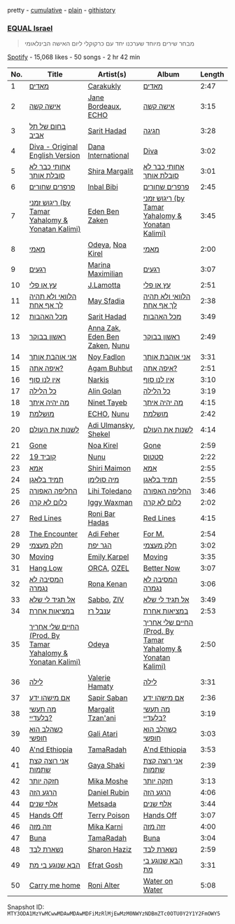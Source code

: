 pretty - [cumulative](/playlists/cumulative/37i9dQZF1DWVbXsIvZBlOB.md) - [plain](/playlists/plain/37i9dQZF1DWVbXsIvZBlOB) - [githistory](https://github.githistory.xyz/mackorone/spotify-playlist-archive/blob/main/playlists/plain/37i9dQZF1DWVbXsIvZBlOB)

### [EQUAL Israel](https://open.spotify.com/playlist/37i9dQZF1DWVbXsIvZBlOB)

> מבחר שירים מיוחד שערכנו יחד עם כרקוקלי ליום האישה הבינלאומי

[Spotify](https://open.spotify.com/user/spotify) - 15,068 likes - 50 songs - 2 hr 42 min

| No. | Title | Artist(s) | Album | Length |
|---|---|---|---|---|
| 1 | [מאדים](https://open.spotify.com/track/17xjt6c1BpRM8OHmMFV7xQ) | [Carakukly](https://open.spotify.com/artist/7hEYcTJuBYjhekQukXWBWu) | [מאדים](https://open.spotify.com/album/29xmwGmAa2OCDPg8yhWKd5) | 2:47 |
| 2 | [אישה קשה](https://open.spotify.com/track/0riTg4W5chUXwJJq7W8DSE) | [Jane Bordeaux](https://open.spotify.com/artist/2a76fsDcTl6A43zwaFNPr4), [ECHO](https://open.spotify.com/artist/5Ezb2z7gSLMpXaG0oyacpW) | [אישה קשה](https://open.spotify.com/album/14YiiAuDaEBbP5WaMNb7JO) | 3:15 |
| 3 | [בחום של תל אביב](https://open.spotify.com/track/6hWXe5KsRygkMO5MOvk7W4) | [Sarit Hadad](https://open.spotify.com/artist/39jFFncu6W0phhYK16Dp9g) | [חגיגה](https://open.spotify.com/album/5IVtC2TqdD3mP7EQ1KCNRp) | 3:28 |
| 4 | [Diva \- Original English Version](https://open.spotify.com/track/3smiQSui5Qg811abaWXh10) | [Dana International](https://open.spotify.com/artist/03IVYRlAC972SOHPb86Usr) | [Diva](https://open.spotify.com/album/70YvgB6eePlwbkv4ZrQGWN) | 3:02 |
| 5 | [אחותי כבר לא סובלת אותך](https://open.spotify.com/track/6clAq1cGO4PYimAmzelTmL) | [Shira Margalit](https://open.spotify.com/artist/3fuBh15tUjQVjzVZ3u73rz) | [אחותי כבר לא סובלת אותך](https://open.spotify.com/album/50V1UPWQyk6uGVdIm8WgC5) | 3:01 |
| 6 | [פרפרים שחורים](https://open.spotify.com/track/0jVXkBHNflfBZLSul58xbx) | [Inbal Bibi](https://open.spotify.com/artist/3ycYrLmJipiOEbtNdpfvhc) | [פרפרים שחורים](https://open.spotify.com/album/2KURC1NX5TdTccS2G6glpG) | 2:45 |
| 7 | [ריגוש זמני \(by Tamar Yahalomy & Yonatan Kalimi\)](https://open.spotify.com/track/7j0U0ll8Q31b4sF9uSrTEo) | [Eden Ben Zaken](https://open.spotify.com/artist/2eUKkTNZsIuZzV95DM0cbt) | [ריגוש זמני \(by Tamar Yahalomy & Yonatan Kalimi\)](https://open.spotify.com/album/2Ln37EX208rxYh4eVmTxJS) | 3:45 |
| 8 | [מאמי](https://open.spotify.com/track/0iTSkLz9biPGVXqTSrkkNd) | [Odeya](https://open.spotify.com/artist/28jEBK1RysfSUBHFofFflA), [Noa Kirel](https://open.spotify.com/artist/1wak0ZG1LUrZPYx8RDTQoD) | [מאמי](https://open.spotify.com/album/75PctryEK8QcxFQyEF37bc) | 2:00 |
| 9 | [רגעים](https://open.spotify.com/track/3sdQMiCQq6fQzKOULtiav3) | [Marina Maximilian](https://open.spotify.com/artist/4ejLVLFQUlsBRYVMcfpzNp) | [רגעים](https://open.spotify.com/album/7EVVtdoYTjekYFqlGPeO7E) | 3:07 |
| 10 | [עץ או פלי](https://open.spotify.com/track/3yaRKYX25U4bltbiHZpmDP) | [J.Lamotta](https://open.spotify.com/artist/76O0DRobXGao078KT0xci8) | [עץ או פלי](https://open.spotify.com/album/4JwCYky8dmmWibk0Fw5RFp) | 2:51 |
| 11 | [הלוואי ולא תהיה לך אף אחת](https://open.spotify.com/track/3468a6o1yV2eyfHfrGyvfu) | [May Sfadia](https://open.spotify.com/artist/4Bl08QHOgjjt8Hcg53iq0j) | [הלוואי ולא תהיה לך אף אחת](https://open.spotify.com/album/5oAs4fisnloqd5Us8yGtJA) | 2:38 |
| 12 | [מכל האהבות](https://open.spotify.com/track/50jUErjdFJobwhgKluEnvR) | [Sarit Hadad](https://open.spotify.com/artist/39jFFncu6W0phhYK16Dp9g) | [מכל האהבות](https://open.spotify.com/album/4rfAe0BAEYBKJib6QhBMYE) | 3:49 |
| 13 | [ראשון בבוקר](https://open.spotify.com/track/3xtK7rFrJvL5hrBu4vFgf7) | [Anna Zak](https://open.spotify.com/artist/3lVXtKsFTJM8ecY8gqdoCo), [Eden Ben Zaken](https://open.spotify.com/artist/2eUKkTNZsIuZzV95DM0cbt), [Nunu](https://open.spotify.com/artist/0wJDdyoTfE5SuqPNFvi2lG) | [ראשון בבוקר](https://open.spotify.com/album/4yXN6hkRfpYm4AshupuLn4) | 2:49 |
| 14 | [אני אוהבת אותך](https://open.spotify.com/track/6AehJ8DWXFjsjFwafHZkib) | [Noy Fadlon](https://open.spotify.com/artist/4VFtBffxanXW7fbw1xH7at) | [אני אוהבת אותך](https://open.spotify.com/album/1zyLWuRMgETsNbySD8pzDS) | 3:31 |
| 15 | [איפה אתה?](https://open.spotify.com/track/1EA8nSZ2nT9Lu9ZqwTwVW7) | [Agam Buhbut](https://open.spotify.com/artist/3JPKPnzWJGjccn8SnjwA5i) | [איפה אתה?](https://open.spotify.com/album/68LfK2qQQd7fLZzNFJT0kN) | 2:51 |
| 16 | [אין לנו סוף](https://open.spotify.com/track/2eS1TH7IsLKMuG29fejmp4) | [Narkis](https://open.spotify.com/artist/0z60F8toAJCUuhnUdbtFD6) | [אין לנו סוף](https://open.spotify.com/album/4VhPNYhoWuTWcQ9BA40ZQV) | 3:10 |
| 17 | [כל הלילה](https://open.spotify.com/track/0NZdzFYlNLraTjQsMwhlIe) | [Alin Golan](https://open.spotify.com/artist/0e2paefwT1ZqF2uvVq8Ldv) | [כל הלילה](https://open.spotify.com/album/4yUfrpxUlzPGMcbXGapg6D) | 3:19 |
| 18 | [מה יהיה איתך](https://open.spotify.com/track/0wyjFdOiQF7neJlQu2ij9O) | [Ninet Tayeb](https://open.spotify.com/artist/4oEhVAb4wkpqQbOqVMroI4) | [מה יהיה איתך](https://open.spotify.com/album/0rvFZpnMSm4tsMcUILBHwN) | 4:15 |
| 19 | [מושלמת](https://open.spotify.com/track/0jxvn0Efq7d65OGQAV8N7s) | [ECHO](https://open.spotify.com/artist/5Ezb2z7gSLMpXaG0oyacpW), [Nunu](https://open.spotify.com/artist/0wJDdyoTfE5SuqPNFvi2lG) | [מושלמת](https://open.spotify.com/album/0tbdja4mA0ZVsmxyqvRsap) | 2:42 |
| 20 | [לשנות את העולם](https://open.spotify.com/track/4HQc1EAtWVk2ACZKj8YZgy) | [Adi Ulmansky](https://open.spotify.com/artist/3USGrdyXkg1eLoWJ7KhrhJ), [Shekel](https://open.spotify.com/artist/4XRymSxqMfKCkA6njs39lM) | [לשנות את העולם](https://open.spotify.com/album/6QssMchL1dLUouZ2HSK8kO) | 4:14 |
| 21 | [Gone](https://open.spotify.com/track/307xzW2nYqkHpnQpt6JM1T) | [Noa Kirel](https://open.spotify.com/artist/1wak0ZG1LUrZPYx8RDTQoD) | [Gone](https://open.spotify.com/album/05hHYbkCCQ4AUKCbja744B) | 2:59 |
| 22 | [קוביד 19](https://open.spotify.com/track/7dEtCKY2MthcyP0U6aiMCW) | [Nunu](https://open.spotify.com/artist/0wJDdyoTfE5SuqPNFvi2lG) | [סטטוס](https://open.spotify.com/album/25NrLi2xwYYO8WniTmdKL6) | 2:22 |
| 23 | [אמא](https://open.spotify.com/track/3wYF5MudhMnKi7ewkE9JJJ) | [Shiri Maimon](https://open.spotify.com/artist/3giniJpo19Md4V5Plataq2) | [אמא](https://open.spotify.com/album/4ZuC2HCyhejMClAavzLX3o) | 2:55 |
| 24 | [תמיד בלאגן](https://open.spotify.com/track/286lPLYHPdOxxyku1mYwfX) | [מיה סולימן](https://open.spotify.com/artist/12ft1cfLUNXc6gfM1JzaKR) | [תמיד בלאגן](https://open.spotify.com/album/1btMewQXEsROVHR6gSoidL) | 2:55 |
| 25 | [החליפה האפורה](https://open.spotify.com/track/7xuJe7GeVrVvDxRGze1u9M) | [Lihi Toledano](https://open.spotify.com/artist/1zFuOvKD7y6cnjH5RJ0Prx) | [החליפה האפורה](https://open.spotify.com/album/5NEOnDpvFgoyFgVBJVFXvI) | 3:46 |
| 26 | [כלום לא קרה](https://open.spotify.com/track/2f4gjt5FMykDEqMVaOBq9h) | [Iggy Waxman](https://open.spotify.com/artist/2tkkTH2ypDbb40swErU2w6) | [כלום לא קרה](https://open.spotify.com/album/1DRSxDtihUnSTeH2xWn34D) | 2:02 |
| 27 | [Red Lines](https://open.spotify.com/track/6KQy9nQIl5jkgElKSBp5c1) | [Roni Bar Hadas](https://open.spotify.com/artist/5OZeMBvHIGYKnOg3WfBQ44) | [Red Lines](https://open.spotify.com/album/3iN07fX57Q2viUc50j6wvM) | 4:15 |
| 28 | [The Encounter](https://open.spotify.com/track/4Vb6G5GcxMaraNUyEymQyW) | [Adi Feher](https://open.spotify.com/artist/5aBJJGTiNWhFC6qCDidwyF) | [For M.](https://open.spotify.com/album/3acsY0Nwb0ZZUGgQhvaVMq) | 2:54 |
| 29 | [חלק מעצמי](https://open.spotify.com/track/4GraasFTiB9Cp6FfuapkNg) | [הגר יפת](https://open.spotify.com/artist/0yuzd9F7msg9MS8MTzQOmy) | [חלק מעצמי](https://open.spotify.com/album/0H3KnEzzkEndaigHKv40i5) | 3:02 |
| 30 | [Moving](https://open.spotify.com/track/3Iyrbc2D7t0JSIrsgDMo9G) | [Emily Karpel](https://open.spotify.com/artist/7ytcg5LcEvPWBGwbZ1Rhtj) | [Moving](https://open.spotify.com/album/71r3rcjimNXtdfKZoRl7Gg) | 3:35 |
| 31 | [Hang Low](https://open.spotify.com/track/4g2fgGyuDzDTMGswB25hWQ) | [ORCA](https://open.spotify.com/artist/4zX19Kr8d8QfTn07OBVEAu), [OZEL](https://open.spotify.com/artist/7rnFtYcUMZEtcWQaQeBCVl) | [Better Now](https://open.spotify.com/album/0SekRdnjFkamVpxFz04uEV) | 3:07 |
| 32 | [המסיבה לא נגמרה](https://open.spotify.com/track/61CWsw4LnfMTR4MoXiZKlU) | [Rona Kenan](https://open.spotify.com/artist/5Rpubz1id17VKCrm0mBW1h) | [המסיבה לא נגמרה](https://open.spotify.com/album/1OEasnq0LGYPZRtkBXYwQc) | 3:06 |
| 33 | [אל תגיד לי שלא](https://open.spotify.com/track/49X32jbEaRdrx74a1I0jHw) | [Sabbo](https://open.spotify.com/artist/1Le4RKC0GO8sD4cRxmqlgp), [ZIV](https://open.spotify.com/artist/05Oc7LzqtxHyG3ywMwDAIy) | [אל תגיד לי שלא](https://open.spotify.com/album/1xHjjToFEJk7Zv2gKFifU2) | 3:49 |
| 34 | [במציאות אחרת](https://open.spotify.com/track/29ptgDCRhesqi8HothlQc2) | [ענבל רז](https://open.spotify.com/artist/31h1Tt25QjurO3YixXtJ5Y) | [במציאות אחרת](https://open.spotify.com/album/2LzxRyPFyZeTGRbKRVMgFy) | 2:53 |
| 35 | [החיים שלי אחריך \(‏Prod\. By Tamar Yahalomy & Yonatan Kalimi\)](https://open.spotify.com/track/0urIdTVIjmPX5i9dsIusQj) | [Odeya](https://open.spotify.com/artist/28jEBK1RysfSUBHFofFflA) | [החיים שלי אחריך \(‏Prod\. By Tamar Yahalomy & Yonatan Kalimi\)](https://open.spotify.com/album/7kcDQOhUa1aPr9A7bRlg14) | 2:50 |
| 36 | [לילה](https://open.spotify.com/track/5Qf4b60SY158CFsXJLlyXl) | [Valerie Hamaty](https://open.spotify.com/artist/6BY5HhFibJ6LXJ1vVAByLw) | [לילה](https://open.spotify.com/album/1ueHYQTNGJBpFnqMKxqArL) | 3:31 |
| 37 | [אם מישהו ידע](https://open.spotify.com/track/4AAh2IUAoydGtsrmXV1BA0) | [Sapir Saban](https://open.spotify.com/artist/5Aw431uxuPIJWiPuiEpIWr) | [אם מישהו ידע](https://open.spotify.com/album/1cTBQ1heTAZSpQknL4po0J) | 2:36 |
| 38 | [מה תעשי בלעדיי?](https://open.spotify.com/track/0wI7bezsgafxJaJFyvs4N0) | [Margalit Tzan'ani](https://open.spotify.com/artist/2l6M7GaS9x3rZOX6nDX3CM) | [מה תעשי בלעדיי?](https://open.spotify.com/album/1VUMmjoEWN1gZhvv6Ad8G9) | 3:19 |
| 39 | [כשהלב הוא חופשי](https://open.spotify.com/track/4qvwvEJoeozR6aGO2Fo4MP) | [Gali Atari](https://open.spotify.com/artist/4og9lYRD6weUueMRu8lbP4) | [כשהלב הוא חופשי](https://open.spotify.com/album/6zQ4LP6XQbwQzZF5XOG8CG) | 3:03 |
| 40 | [A'nd Ethiopia](https://open.spotify.com/track/0uFzp8dXGF6Eb7HMsg8ITU) | [TamaRadah](https://open.spotify.com/artist/2TQKpzejGpHKF3gqKAPdt0) | [A'nd Ethiopia](https://open.spotify.com/album/4YUCmE7HKRwULplZAKQYIr) | 3:53 |
| 41 | [אני רוצה קצת שתמות](https://open.spotify.com/track/6qq949cEFVrEbKuYFDRIbb) | [Gaya Shaki](https://open.spotify.com/artist/4CMezkD0gxsstpISAYphBl) | [אני רוצה קצת שתמות](https://open.spotify.com/album/5AFncCD1w7lzJHzSQeQVPx) | 2:39 |
| 42 | [חזקה יותר](https://open.spotify.com/track/0Ceh8etqp3j2DM17X1ExBY) | [Mika Moshe](https://open.spotify.com/artist/2TbLxamjJeEArYTdwdpvC6) | [חזקה יותר](https://open.spotify.com/album/60pcAHs63pg8GH5YuOYLTW) | 3:13 |
| 43 | [הרגע הזה](https://open.spotify.com/track/7ijNPOU3Jvc21qAy8lpE7Z) | [Daniel Rubin](https://open.spotify.com/artist/077agqIDRCxkgjNgA0v1pB) | [הרגע הזה](https://open.spotify.com/album/5OVdkLDtvS2gdhcVHGviB7) | 4:06 |
| 44 | [אלף שנים](https://open.spotify.com/track/0pP4E5AtqJwWrfm7ZxrTtu) | [Metsada](https://open.spotify.com/artist/5xtNnC30AU9vdyK5fziZS0) | [אלף שנים](https://open.spotify.com/album/4LL03NEbbyCnfwLOi2pPSb) | 3:44 |
| 45 | [Hands Off](https://open.spotify.com/track/1ss4p110SN4kd26iAdDETy) | [Terry Poison](https://open.spotify.com/artist/6VyVdEOmZsAQaWOa2kw3Xc) | [Hands Off](https://open.spotify.com/album/3Q6ECKkcVp68KK7haQv9ac) | 3:07 |
| 46 | [זזה מזה](https://open.spotify.com/track/0tzwyBD53mBQca1QSEhtLZ) | [Mika Karni](https://open.spotify.com/artist/67trMXLIr07HCRo7bBJn08) | [זזה מזה](https://open.spotify.com/album/6gjvCLkUl9RDcwjNtUWr8t) | 4:00 |
| 47 | [Buna](https://open.spotify.com/track/54ErghniqmE0FbaWWI8nCD) | [TamaRadah](https://open.spotify.com/artist/2TQKpzejGpHKF3gqKAPdt0) | [Buna](https://open.spotify.com/album/4uthgvWJkSLC3nKjI8uPdK) | 3:04 |
| 48 | [נשארת לבד](https://open.spotify.com/track/3NbVu9eIZRNSfY7tI4gguf) | [Sharon Haziz](https://open.spotify.com/artist/0HWaHdiaEVDY3ANOSPzJHb) | [נשארת לבד](https://open.spotify.com/album/5HQFsXuPCS8zxXS8rBDOF1) | 2:59 |
| 49 | [הבא שנוגע בי מת](https://open.spotify.com/track/1i4kcAV0Sbs9wJPmD8GPAD) | [Efrat Gosh](https://open.spotify.com/artist/31rjcnxNmi1OZHp6Ld7LLA) | [הבא שנוגע בי מת](https://open.spotify.com/album/7DUxPFr2TgIYc5jdLGBAWS) | 3:31 |
| 50 | [Carry me home](https://open.spotify.com/track/3qbz1mAfj4tEygh3KAtuog) | [Roni Alter](https://open.spotify.com/artist/2QZYh3YAFWqpJHf01j0DbN) | [Water on Water](https://open.spotify.com/album/4ODnE9lIwYG32OtBiokX8P) | 5:08 |

Snapshot ID: `MTY3ODA1MzYwMCwwMDAwMDAwMDFiMzRlMjEwMzM0NWYzNDBmZTc0OTU0Y2Y1Y2FmOWY5`
